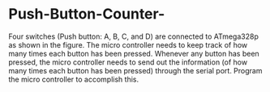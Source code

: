 # Push-Button-Counter-
Four switches (Push button: A, B, C, and D) are connected to ATmega328p as shown in the figure.  The micro controller needs to keep track of how many times each button has been pressed. Whenever any button has been pressed, the micro controller needs to send out  the information (of how many times each button has been pressed)  through the serial port.  Program the micro controller to accomplish this.
